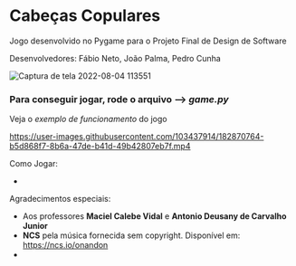 # Cabeças Copulares

Jogo desenvolvido no Pygame para o Projeto Final de Design de Software

Desenvolvedores: Fábio Neto, João Palma, Pedro Cunha

![Captura de tela 2022-08-04 113551](https://user-images.githubusercontent.com/103437914/182874244-f798cf86-e7a2-40ae-bde7-0c3f7e878c2e.jpg)

### Para conseguir jogar, rode o arquivo --> *game.py*

Veja o *exemplo de funcionamento* do jogo 

https://user-images.githubusercontent.com/103437914/182870764-b5d868f7-8b6a-47de-b41d-49b42807eb7f.mp4



Como
Jogar:

+ 




Agradecimentos
especiais:

- Aos professores **Maciel Calebe Vidal** e **Antonio Deusany de Carvalho Junior**
- **NCS** pela música fornecida sem copyright.
Disponível em: https://ncs.io/onandon
- 
